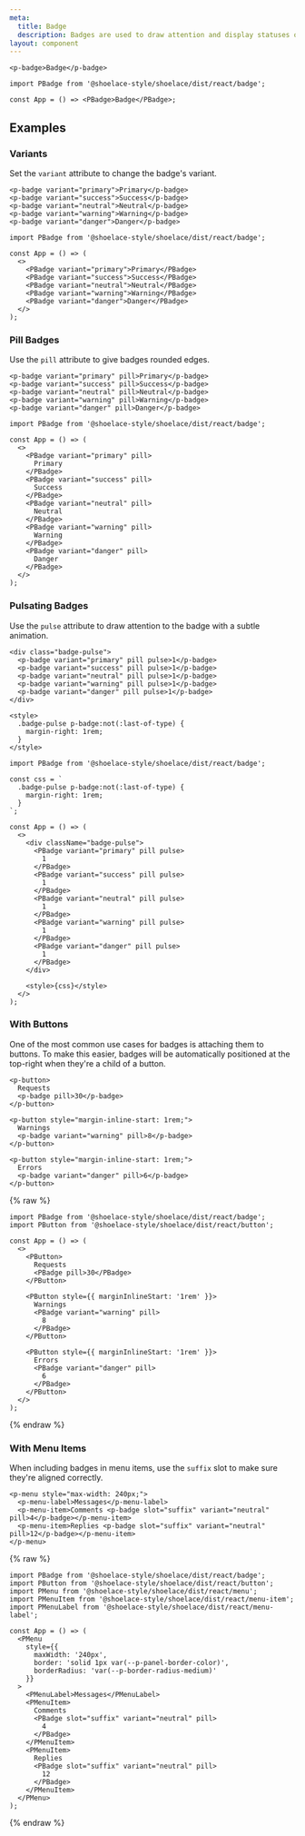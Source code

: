 ```yaml
---
meta:
  title: Badge
  description: Badges are used to draw attention and display statuses or counts.
layout: component
---
```


```html:preview
<p-badge>Badge</p-badge>
```

```jsx:react
import PBadge from '@shoelace-style/shoelace/dist/react/badge';

const App = () => <PBadge>Badge</PBadge>;
```

## Examples

### Variants

Set the `variant` attribute to change the badge's variant.

```html:preview
<p-badge variant="primary">Primary</p-badge>
<p-badge variant="success">Success</p-badge>
<p-badge variant="neutral">Neutral</p-badge>
<p-badge variant="warning">Warning</p-badge>
<p-badge variant="danger">Danger</p-badge>
```

```jsx:react
import PBadge from '@shoelace-style/shoelace/dist/react/badge';

const App = () => (
  <>
    <PBadge variant="primary">Primary</PBadge>
    <PBadge variant="success">Success</PBadge>
    <PBadge variant="neutral">Neutral</PBadge>
    <PBadge variant="warning">Warning</PBadge>
    <PBadge variant="danger">Danger</PBadge>
  </>
);
```

### Pill Badges

Use the `pill` attribute to give badges rounded edges.

```html:preview
<p-badge variant="primary" pill>Primary</p-badge>
<p-badge variant="success" pill>Success</p-badge>
<p-badge variant="neutral" pill>Neutral</p-badge>
<p-badge variant="warning" pill>Warning</p-badge>
<p-badge variant="danger" pill>Danger</p-badge>
```

```jsx:react
import PBadge from '@shoelace-style/shoelace/dist/react/badge';

const App = () => (
  <>
    <PBadge variant="primary" pill>
      Primary
    </PBadge>
    <PBadge variant="success" pill>
      Success
    </PBadge>
    <PBadge variant="neutral" pill>
      Neutral
    </PBadge>
    <PBadge variant="warning" pill>
      Warning
    </PBadge>
    <PBadge variant="danger" pill>
      Danger
    </PBadge>
  </>
);
```

### Pulsating Badges

Use the `pulse` attribute to draw attention to the badge with a subtle animation.

```html:preview
<div class="badge-pulse">
  <p-badge variant="primary" pill pulse>1</p-badge>
  <p-badge variant="success" pill pulse>1</p-badge>
  <p-badge variant="neutral" pill pulse>1</p-badge>
  <p-badge variant="warning" pill pulse>1</p-badge>
  <p-badge variant="danger" pill pulse>1</p-badge>
</div>

<style>
  .badge-pulse p-badge:not(:last-of-type) {
    margin-right: 1rem;
  }
</style>
```

```jsx:react
import PBadge from '@shoelace-style/shoelace/dist/react/badge';

const css = `
  .badge-pulse p-badge:not(:last-of-type) {
    margin-right: 1rem;
  }
`;

const App = () => (
  <>
    <div className="badge-pulse">
      <PBadge variant="primary" pill pulse>
        1
      </PBadge>
      <PBadge variant="success" pill pulse>
        1
      </PBadge>
      <PBadge variant="neutral" pill pulse>
        1
      </PBadge>
      <PBadge variant="warning" pill pulse>
        1
      </PBadge>
      <PBadge variant="danger" pill pulse>
        1
      </PBadge>
    </div>

    <style>{css}</style>
  </>
);
```

### With Buttons

One of the most common use cases for badges is attaching them to buttons. To make this easier, badges will be automatically positioned at the top-right when they're a child of a button.

```html:preview
<p-button>
  Requests
  <p-badge pill>30</p-badge>
</p-button>

<p-button style="margin-inline-start: 1rem;">
  Warnings
  <p-badge variant="warning" pill>8</p-badge>
</p-button>

<p-button style="margin-inline-start: 1rem;">
  Errors
  <p-badge variant="danger" pill>6</p-badge>
</p-button>
```

{% raw %}

```jsx:react
import PBadge from '@shoelace-style/shoelace/dist/react/badge';
import PButton from '@shoelace-style/shoelace/dist/react/button';

const App = () => (
  <>
    <PButton>
      Requests
      <PBadge pill>30</PBadge>
    </PButton>

    <PButton style={{ marginInlineStart: '1rem' }}>
      Warnings
      <PBadge variant="warning" pill>
        8
      </PBadge>
    </PButton>

    <PButton style={{ marginInlineStart: '1rem' }}>
      Errors
      <PBadge variant="danger" pill>
        6
      </PBadge>
    </PButton>
  </>
);
```

{% endraw %}

### With Menu Items

When including badges in menu items, use the `suffix` slot to make sure they're aligned correctly.

```html:preview
<p-menu style="max-width: 240px;">
  <p-menu-label>Messages</p-menu-label>
  <p-menu-item>Comments <p-badge slot="suffix" variant="neutral" pill>4</p-badge></p-menu-item>
  <p-menu-item>Replies <p-badge slot="suffix" variant="neutral" pill>12</p-badge></p-menu-item>
</p-menu>
```

{% raw %}

```jsx:react
import PBadge from '@shoelace-style/shoelace/dist/react/badge';
import PButton from '@shoelace-style/shoelace/dist/react/button';
import PMenu from '@shoelace-style/shoelace/dist/react/menu';
import PMenuItem from '@shoelace-style/shoelace/dist/react/menu-item';
import PMenuLabel from '@shoelace-style/shoelace/dist/react/menu-label';

const App = () => (
  <PMenu
    style={{
      maxWidth: '240px',
      border: 'solid 1px var(--p-panel-border-color)',
      borderRadius: 'var(--p-border-radius-medium)'
    }}
  >
    <PMenuLabel>Messages</PMenuLabel>
    <PMenuItem>
      Comments
      <PBadge slot="suffix" variant="neutral" pill>
        4
      </PBadge>
    </PMenuItem>
    <PMenuItem>
      Replies
      <PBadge slot="suffix" variant="neutral" pill>
        12
      </PBadge>
    </PMenuItem>
  </PMenu>
);
```

{% endraw %}
